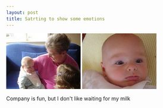 ```yaml
---
layout: post
title: Satrting to show some emotions
---
```

<img src="images/content/DSC01233.jpg"/>
<img src="images/content/DSC01172.jpg"/>

Company is fun, but I don't like waiting for my milk
